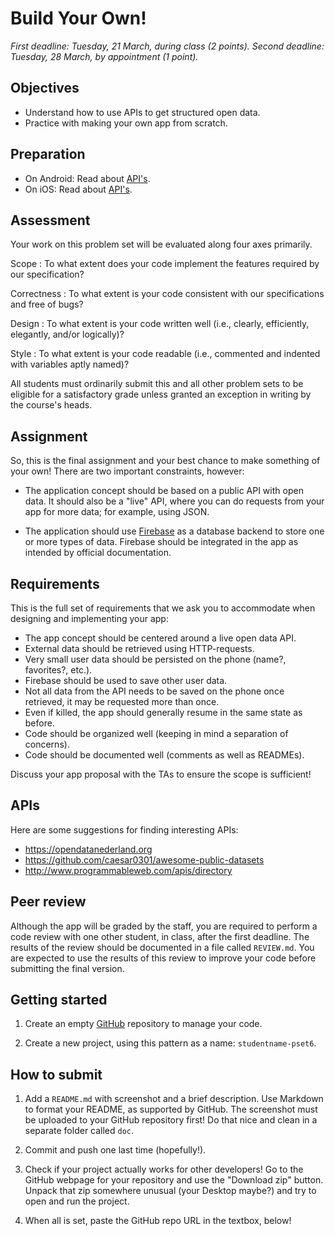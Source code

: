 # Build Your Own!

*First deadline: Tuesday, 21 March, during class (2 points).*
*Second deadline: Tuesday, 28 March, by appointment (1 point).*

## Objectives

- Understand how to use APIs to get structured open data.
- Practice with making your own app from scratch.

## Preparation

- On Android: Read about [API's](/android/apis).
- On iOS: Read about [API's](/ios/apis).

## Assessment

Your work on this problem set will be evaluated along four axes primarily.

Scope
: To what extent does your code implement the features required by our specification?

Correctness
: To what extent is your code consistent with our specifications and free of bugs?

Design
: To what extent is your code written well (i.e., clearly, efficiently, elegantly, and/or logically)?

Style
: To what extent is your code readable (i.e., commented and indented with variables aptly named)?

All students must ordinarily submit this and all other problem sets to be eligible for a satisfactory grade unless granted an exception in writing by the course's heads.

## Assignment

So, this is the final assignment and your best chance to make something of your own! There are two important constraints, however:

- The application concept should be based on a public API with open data. It should also be a "live" API, where you can do requests from your app for more data; for example, using JSON.

- The application should use [Firebase](https://firebase.google.com/) as a database backend to store one or more types of data. Firebase should be integrated in the app as intended by official documentation.

## Requirements

This is the full set of requirements that we ask you to accommodate when designing and implementing your app:

- The app concept should be centered around a live open data API.
- External data should be retrieved using HTTP-requests.
- Very small user data should be persisted on the phone (name?, favorites?, etc.).
- Firebase should be used to save other user data.
- Not all data from the API needs to be saved on the phone once retrieved, it may be requested more than once.
- Even if killed, the app should generally resume in the same state as before.
- Code should be organized well (keeping in mind a separation of concerns).
- Code should be documented well (comments as well as READMEs).

Discuss your app proposal with the TAs to ensure the scope is sufficient!

## APIs

Here are some suggestions for finding interesting APIs:

- <https://opendatanederland.org>
- <https://github.com/caesar0301/awesome-public-datasets>
- <http://www.programmableweb.com/apis/directory>

## Peer review

Although the app will be graded by the staff, you are required to perform a code review with one other student, in class, after the first deadline. The results of the review should be documented in a file called `REVIEW.md`. You are expected to use the results of this review to improve your code before submitting the final version.

## Getting started

1. Create an empty [GitHub](https://www.github.com/) repository to manage your code.

2. Create a new project, using this pattern as a name: `studentname-pset6`.

## How to submit

1. Add a `README.md` with screenshot and a brief description. Use Markdown to format your README, as supported by GitHub. The screenshot must be uploaded to your GitHub repository first! Do that nice and clean in a separate folder called `doc`.

2. Commit and push one last time (hopefully!).

3. Check if your project actually works for other developers! Go to the GitHub webpage for your repository and use the "Download zip" button. Unpack that zip somewhere unusual (your Desktop maybe?) and try to open and run the project.

4. When all is set, paste the GitHub repo URL in the textbox, below!
